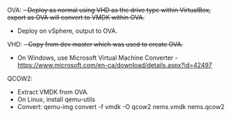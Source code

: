 OVA:
~~- Deploy as normal using VHD as the drive type within VirtualBox, export as OVA will convert to VMDK within OVA.~~
- Deploy on vSphere, output to OVA.

VHD:
~~- Copy from dev master which was used to create OVA.~~
- On Windows, use Microsoft Virtual Machine Converter - https://www.microsoft.com/en-ca/download/details.aspx?id=42497

QCOW2:
- Extract VMDK from OVA.
- On Linux, install qemu-utils
- Convert: qemu-img convert -f vmdk -O qcow2 nems.vmdk nems.qcow2

